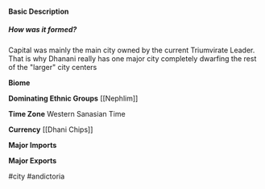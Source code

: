 #### Basic Description
##### How was it formed?
Capital was mainly the main city owned by the current Triumvirate Leader. That is why Dhanani really has one major city completely dwarfing the rest of the "larger" city centers

**Biome**


**Dominating Ethnic Groups**
[[Nephlim]]

**Time Zone**
Western Sanasian Time

**Currency**
[[Dhani Chips]]

**Major Imports**

**Major Exports**

#city #andictoria